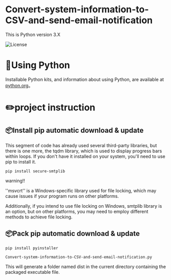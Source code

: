 # Convert-system-information-to-CSV-and-send-email-notification

This is Python version 3.X

![License](https://img.shields.io/pypi/pyversions/3)


🚀Using Python
====
Installable Python kits, and information about using Python, are available at [python.org](https://www.python.org/)。

✏️project instruction
====

📦Install
pip automatic download & update
-------
This segment of code has already used several third-party libraries, but there is one more, the tqdm library, which is used to display progress bars within loops. If you don't have it installed on your system, you'll need to use pip to install it.
```
pip install secure-smtplib
```
warning!!

''msvcrt'' is a Windows-specific library used for file locking, which may cause issues if your program runs on other platforms.

Additionally, if you intend to use file locking on Windows, smtplib library is an option, but on other platforms, you may need to employ different methods to achieve file locking.

📦Pack
pip automatic download & update
-------
```
pip install pyinstaller
```
```
Convert-system-information-to-CSV-and-send-email-notification.py
```
This will generate a folder named dist in the current directory containing the packaged executable file.
